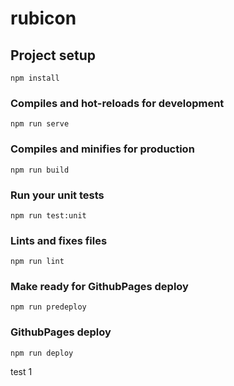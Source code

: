 # rubicon

## Project setup
```
npm install
```

### Compiles and hot-reloads for development
```
npm run serve
```

### Compiles and minifies for production
```
npm run build
```

### Run your unit tests
```
npm run test:unit
```

### Lints and fixes files
```
npm run lint
```

### Make ready for GithubPages deploy
```
npm run predeploy
```

### GithubPages deploy
```
npm run deploy
```

test 1